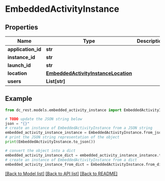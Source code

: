 # EmbeddedActivityInstance


## Properties

Name | Type | Description | Notes
------------ | ------------- | ------------- | -------------
**application_id** | **str** |  | 
**instance_id** | **str** |  | 
**launch_id** | **str** |  | 
**location** | [**EmbeddedActivityInstanceLocation**](EmbeddedActivityInstanceLocation.md) |  | [optional] 
**users** | **List[str]** |  | 

## Example

```python
from dc_rest.models.embedded_activity_instance import EmbeddedActivityInstance

# TODO update the JSON string below
json = "{}"
# create an instance of EmbeddedActivityInstance from a JSON string
embedded_activity_instance_instance = EmbeddedActivityInstance.from_json(json)
# print the JSON string representation of the object
print(EmbeddedActivityInstance.to_json())

# convert the object into a dict
embedded_activity_instance_dict = embedded_activity_instance_instance.to_dict()
# create an instance of EmbeddedActivityInstance from a dict
embedded_activity_instance_from_dict = EmbeddedActivityInstance.from_dict(embedded_activity_instance_dict)
```
[[Back to Model list]](../README.md#documentation-for-models) [[Back to API list]](../README.md#documentation-for-api-endpoints) [[Back to README]](../README.md)


